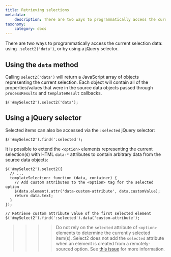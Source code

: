 ```yaml
---
title: Retrieving selections
metadata:
    description: There are two ways to programmatically access the current selection data: using `.select2('data')`, or by using a jQuery selector.
taxonomy:
    category: docs
---
```


There are two ways to programmatically access the current selection data: using `.select2('data')`, or by using a jQuery selector.

## Using the `data` method

Calling `select2('data')` will return a JavaScript array of objects representing the current selection. Each object will contain all of the properties/values that were in the source data objects passed through `processResults` and `templateResult` callbacks.

```
$('#mySelect2').select2('data');
```

## Using a jQuery selector

Selected items can also be accessed via the `:selected` jQuery selector:

```
$('#mySelect2').find(':selected');
```

It is possible to extend the `<option>` elements representing the current selection(s) with HTML `data-*` attributes to contain arbitrary data from the source data objects:

```
$('#mySelect2').select2({
  // ...
  templateSelection: function (data, container) {
    // Add custom attributes to the <option> tag for the selected option
    $(data.element).attr('data-custom-attribute', data.customValue);
    return data.text;
  }
});

// Retrieve custom attribute value of the first selected element
$('#mySelect2').find(':selected').data('custom-attribute');
```

>>>> Do not rely on the `selected` attribute of `<option>` elements to determine the currently selected item(s).  Select2 does not add the `selected` attribute when an element is created from a remotely-sourced option.  See [this issue](https://github.com/select2/select2/issues/3366#issuecomment-102566500) for more information.
